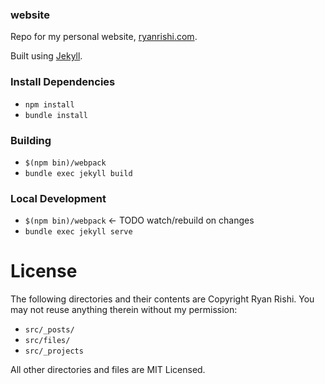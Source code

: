 ### website
Repo for my personal website, [ryanrishi.com](https://ryanrishi.com).

Built using [Jekyll](https://jekyllrb.com/).

### Install Dependencies
- `npm install`
- `bundle install`

### Building
- `$(npm bin)/webpack`
- `bundle exec jekyll build`


### Local Development
- `$(npm bin)/webpack` &larr; TODO watch/rebuild on changes
- `bundle exec jekyll serve`

License
===
The following directories and their contents are Copyright Ryan Rishi. You may not reuse anything therein without my permission:
* `src/_posts/`
* `src/files/`
* `src/_projects`

All other directories and files are MIT Licensed.
